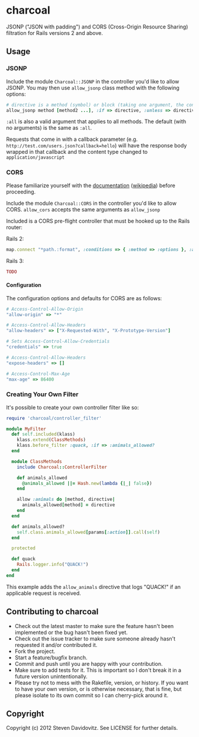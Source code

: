 # charcoal

JSONP ("JSON with padding") and CORS (Cross-Origin Resource Sharing) filtration for Rails versions 2 and above.

## Usage

### JSONP

Include the module `Charcoal::JSONP` in the controller you'd like to allow JSONP.
You may then use `allow_jsonp` class method with the following options:

```ruby
# directive is a method (symbol) or block (taking one argument, the controller instance)
allow_jsonp method [method2 ...], :if => directive, :unless => directive
```

`:all` is also a valid argument that applies to all methods. The default (with no arguments) is the same as `:all`.

Requests that come in with a callback parameter (e.g. `http://test.com/users.json?callback=hello`)
will have the response body wrapped in that callback and the content type changed to `application/javascript`

### CORS

Please familiarize yourself with the [documentation](https://developer.mozilla.org/En/HTTP_access_control) ([wikipedia](https://en.wikipedia.org/wiki/Cross-origin_resource_sharing)) before proceeding.

Include the module `Charcoal::CORS` in the controller you'd like to allow CORS.
`allow_cors` accepts the same arguments as `allow_jsonp`

Included is a CORS pre-flight controller that must be hooked up to the Rails router:

Rails 2:
```ruby
map.connect "*path.:format", :conditions => { :method => :options }, :action => "preflight", :controller => "CORS", :namespace => "charcoal"
```

Rails 3:
```ruby
TODO
```

#### Configuration

The configuration options and defaults for CORS are as follows:

```ruby
# Access-Control-Allow-Origin
"allow-origin" => "*"

# Access-Control-Allow-Headers
"allow-headers" => ["X-Requested-With", "X-Prototype-Version"]

# Sets Access-Control-Allow-Credentials
"credentials" => true

# Access-Control-Allow-Headers
"expose-headers" => []

# Access-Control-Max-Age
"max-age" => 86400
```

### Creating Your Own Filter

It's possible to create your own controller filter like so:

```ruby
require 'charcoal/controller_filter'

module MyFilter
  def self.included(klass)
    klass.extend(ClassMethods)
    klass.before_filter :quack, :if => :animals_allowed?
  end

  module ClassMethods
    include Charcoal::ControllerFilter

    def animals_allowed
      @animals_allowed ||= Hash.new(lambda {|_| false})
    end

    allow :animals do |method, directive|
      animals_allowed[method] = directive
    end
  end

  def animals_allowed?
    self.class.animals_allowed[params[:action]].call(self)
  end

  protected

  def quack
    Rails.logger.info("QUACK!")
  end
end
```

This example adds the `allow_animals` directive that logs "QUACK!" if an applicable request is received.

## Contributing to charcoal

* Check out the latest master to make sure the feature hasn't been implemented or the bug hasn't been fixed yet.
* Check out the issue tracker to make sure someone already hasn't requested it and/or contributed it.
* Fork the project.
* Start a feature/bugfix branch.
* Commit and push until you are happy with your contribution.
* Make sure to add tests for it. This is important so I don't break it in a future version unintentionally.
* Please try not to mess with the Rakefile, version, or history. If you want to have your own version, or is otherwise necessary, that is fine, but please isolate to its own commit so I can cherry-pick around it.

## Copyright

Copyright (c) 2012 Steven Davidovitz. See LICENSE for
further details.

